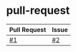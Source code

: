 

# pull-request

| Pull Request | Issue |
| ------------ | ----- |
| [#1](https://github.com/BunsenLabs/bunsen-blob/pull/1) | [#2](https://github.com/BunsenLabs/bunsen-blob/issues/2) |
